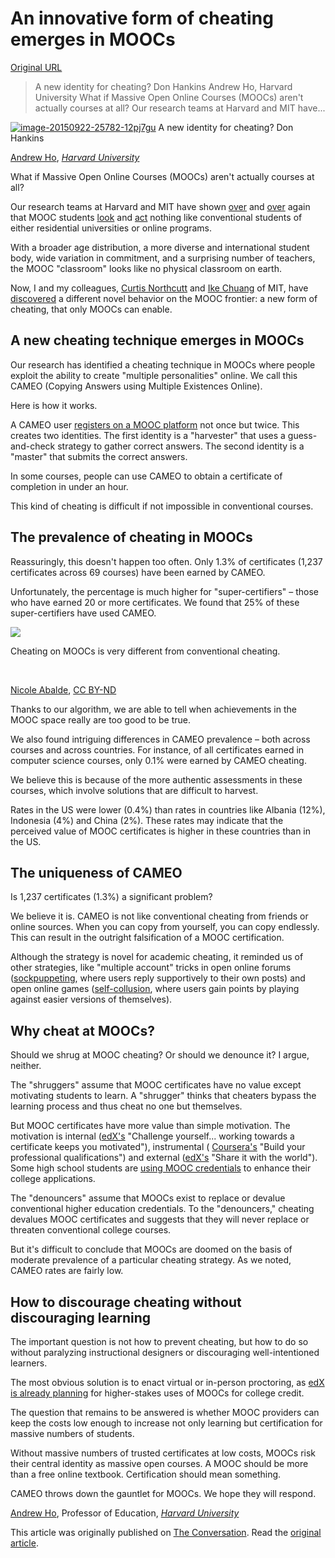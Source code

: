 # An innovative form of cheating emerges in MOOCs

[Original URL](http://techinamerica.com/an-innovative-form-of-cheating-emerges-in-moocs/)

> A new identity for cheating? Don Hankins Andrew Ho, Harvard University What if Massive Open Online Courses (MOOCs) aren't actually courses at all? Our research teams at Harvard and MIT have...

[![](http://techinamerica.com/wp-content/uploads/image-20150922-25782-12pj7gu-640x504.jpg "image-20150922-25782-12pj7gu")](http://techinamerica.com/wp-content/uploads/image-20150922-25782-12pj7gu.jpg) A new identity for cheating? Don Hankins

[Andrew Ho](http://theconversation.com/profiles/andrew-ho-190280), _[Harvard University](http://theconversation.com/institutions/harvard-university)_

What if Massive Open Online Courses (MOOCs) aren't actually courses at all?

Our research teams at Harvard and MIT have shown [over](http://papers.ssrn.com/sol3/papers.cfm?abstract_id=2381263) and [over](http://papers.ssrn.com/sol3/papers.cfm?abstract_id=2586847) again that MOOC students [look](http://blogs.edweek.org/edweek/edtechresearcher/2015/07/today_is_my_last_day.html) and [act](http://edr.sagepub.com/cgi/reprint/0013189X14523038v1?ijkey=a/dQNp/wcnbIM&keytype=ref&siteid=spedr) nothing like conventional students of either residential universities or online programs.

With a broader age distribution, a more diverse and international student body, wide variation in commitment, and a surprising number of teachers, the MOOC "classroom" looks like no physical classroom on earth.

Now, I and my colleagues, [Curtis Northcutt](http://www.curtisnorthcutt.com/) and [Ike Chuang](http://feynman.mit.edu/ike/homepage/index.html) of MIT, have [discovered](http://arxiv.org/ftp/arxiv/papers/1508/1508.05699.pdf) a different novel behavior on the MOOC frontier: a new form of cheating, that only MOOCs can enable.

## A new cheating technique emerges in MOOCs

Our research has identified a cheating technique in MOOCs where people exploit the ability to create "multiple personalities" online. We call this CAMEO (Copying Answers using Multiple Existences Online).

Here is how it works.

A CAMEO user [registers on a MOOC platform](https://courses.edx.org/register) not once but twice. This creates two identities. The first identity is a "harvester" that uses a guess-and-check strategy to gather correct answers. The second identity is a "master" that submits the correct answers.

In some courses, people can use CAMEO to obtain a certificate of completion in under an hour.

This kind of cheating is difficult if not impossible in conventional courses.

## The prevalence of cheating in MOOCs

Reassuringly, this doesn't happen too often. Only 1.3% of certificates (1,237 certificates across 69 courses) have been earned by CAMEO.

Unfortunately, the percentage is much higher for "super-certifiers" – those who have earned 20 or more certificates. We found that 25% of these super-certifiers have used CAMEO.

![](https://62e528761d0685343e1c-f3d1b99a743ffa4142d9d7f1978d9686.ssl.cf2.rackcdn.com/files/95730/width668/image-20150922-25752-e8nwuc.jpg) 

<span class="caption">Cheating on MOOCs is very different from conventional cheating.</span>

<br>

<span class="attribution"><a href="https://www.flickr.com/photos/nicoleabalde/5432472223/in/photolist-9h3QJc-7JxyWy-gud6Vb-5A8Kpt-8Hr9qf-761HEK-aEJoVe-7yNCUz-9XHZPK-dQuc4i-dQxj92-97irvK-tQpdX-6RK4ev-qJ4FY-97iCCV-K2Ao6-K2zVe-K2sJQ-K2rKS-K2Cei-K2rNJ-r6KzsC-r6Fxde-qaC8VB-8f7TjY-K2Bj6-4cQboL-iB1U5F-66mc1f-5UHvGW-4q12oP-i6ZJeA-9ugPeV-fZv757-4q11XX-97muQE-97mkHb-97i9ax-97mEt3-97iJSx-97mL1m-97mNxJ-97iFdV-97id98-97ixia-97iMMc-97mAXJ-97mRDj-97msY7" class="source">Nicole Abalde</a>, <a href="http://creativecommons.org/licenses/by-nd/4.0/" class="license">CC BY-ND</a></span>

Thanks to our algorithm, we are able to tell when achievements in the MOOC space really are too good to be true.

We also found intriguing differences in CAMEO prevalence – both across courses and across countries. For instance, of all certificates earned in computer science courses, only 0.1% were earned by CAMEO cheating.

We believe this is because of the more authentic assessments in these courses, which involve solutions that are difficult to harvest.

Rates in the US were lower (0.4%) than rates in countries like Albania (12%), Indonesia (4%) and China (2%). These rates may indicate that the perceived value of MOOC certificates is higher in these countries than in the US.

## The uniqueness of CAMEO

Is 1,237 certificates (1.3%) a significant problem?

We believe it is. CAMEO is not like conventional cheating from friends or online sources. When you can copy from yourself, you can copy endlessly. This can result in the outright falsification of a MOOC certification.

Although the strategy is novel for academic cheating, it reminded us of other strategies, like "multiple account" tricks in open online forums ([sockpuppeting](http://ieeexplore.ieee.org/stamp/stamp.jsp?tp=&arnumber=6079604&tag=1), where users reply supportively to their own posts) and open online games ([self-collusion](http://www.stes.fi/scai2006/proceedings/168-175.pdf), where users gain points by playing against easier versions of themselves).

## Why cheat at MOOCs?

Should we shrug at MOOC cheating? Or should we denounce it? I argue, neither.

The "shruggers" assume that MOOC certificates have no value except motivating students to learn. A "shrugger" thinks that cheaters bypass the learning process and thus cheat no one but themselves.

But MOOC certificates have more value than simple motivation. The motivation is internal ([edX's](https://www.edx.org/verified-certificate) "Challenge yourself... working towards a certificate keeps you motivated"), instrumental ( [Coursera's](https://www.coursera.org/signature/) "Build your professional qualifications") and external ([edX's](https://www.edx.org/verified-certificate) "Share it with the world"). Some high school students are [using MOOC credentials](http://www.nytimes.com/2015/08/26/nyregion/online-summer-courses-attracting-college-bound-high-schoolers.html) to enhance their college applications.

The "denouncers" assume that MOOCs exist to replace or devalue conventional higher education credentials. To the "denouncers," cheating devalues MOOC certificates and suggests that they will never replace or threaten conventional college courses.

But it's difficult to conclude that MOOCs are doomed on the basis of moderate prevalence of a particular cheating strategy. As we noted, CAMEO rates are fairly low.

## How to discourage cheating without discouraging learning

The important question is not how to prevent cheating, but how to do so without paralyzing instructional designers or discouraging well-intentioned learners.

The most obvious solution is to enact virtual or in-person proctoring, as [edX is already planning](https://www.edx.org/press/edx-selects-rpnow-software-secure) for higher-stakes uses of MOOCs for college credit.

The question that remains to be answered is whether MOOC providers can keep the costs low enough to increase not only learning but certification for massive numbers of students.

Without massive numbers of trusted certificates at low costs, MOOCs risk their central identity as massive open courses. A MOOC should be more than a free online textbook. Certification should mean something.

CAMEO throws down the gauntlet for MOOCs. We hope they will respond.

[Andrew Ho](http://theconversation.com/profiles/andrew-ho-190280), Professor of Education, _[Harvard University](http://theconversation.com/institutions/harvard-university)_

This article was originally published on [The Conversation](http://theconversation.com). Read the [original article](https://theconversation.com/an-innovative-form-of-cheating-emerges-in-moocs-47316).

